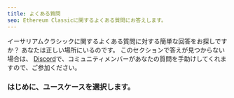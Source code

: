 ```yaml
---
title: よくある質問
seo: Ethereum Classicに関するよくある質問にお答えします。
---
```


イーサリアムクラシックに関するよくある質問に対する簡単な回答をお探しですか？ あなたは正しい場所にいるのです。 このセクションで答えが見つからない場合は、 [Discord](https://ethereumclassic.org/discord)で、コミュニティメンバーがあなたの質問を手助けしてくれますので、ご参加ください。

### はじめに、ユースケースを選択します。
